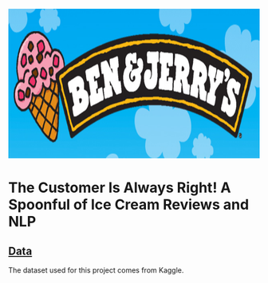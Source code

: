 <p align="center">
  <img src="./images/ben_jerry.jpeg"  width="850" height="300">
</p>

# The Customer Is Always Right! A Spoonful of Ice Cream Reviews and NLP

## [Data](https://www.kaggle.com/tysonpo/ice-cream-dataset)
The dataset used for this project comes from Kaggle.
